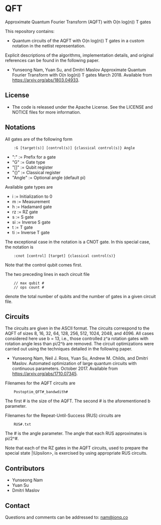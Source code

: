 # QFT

Approximate Quantum Fourier Transform (AQFT) with O(n log(n)) T gates

This repository contains:

* Quantum circuits of the AQFT with O(n log(n)) T gates
  in a custom notation in the netlist representation.

Explicit descriptions of the algorithms, implementation details, and
original references can be found in the following paper.

* Yunseong Nam, Yuan Su, and Dmitri Maslov
  Approximate Quantum Fourier Transform with O(n log(n)) T gates
  March 2018. Available from
  https://arxiv.org/abs/1803.04933.

## License

* The code is released under the Apache License. See the LICENSE and
  NOTICE files for more information.

## Notations

All gates are of the following form

        :G [target(s)] [control(s)] {classical control(s)} Angle

* ":" := Prefix for a gate
* "G" := Gate type
* "[]" := Qubit register
* "{}" := Classical register
* "Angle" := Optional angle (default pi)

Available gate types are

* i := Initialization to 0
* m := Measurement
* h := Hadamard gate
* rz := RZ gate
* s := S gate
* si := Inverse S gate
* t := T gate
* ti := Inverse T gate

The exceptional case in the notation is a CNOT gate.
In this special case, the notation is

        :cnot [control] [target] {classical control(s)}

Note that the control qubit comes first.

The two preceding lines in each circuit file

        // max qubit #
        // ops count #
        
denote the total number of qubits and the number of
gates in a given circuit file.

## Circuits

The circuits are given in the ASCII format. The circuits correspond
to the AQFT of sizes 8, 16, 32, 64, 128, 256, 512, 1024, 2048, and
4096. All cases considered here use b = 13, i.e., those controlled
z^a rotation gates with rotation angle less than pi/2^b are removed.
The circuit optimizations were carried out using the techniques detailed 
in the following paper.

* Yunseong Nam, Neil J. Ross, Yuan Su, Andrew M. Childs, and Dmitri
  Maslov. Automated optimization of large quantum circuits with
  continuous parameters. October 2017. Available from
  https://arxiv.org/abs/1710.07345.
  
Filenames for the AQFT circuits are

        Postoptim_QFT#_bandwdith#
        
The first # is the size of the AQFT.
The second # is the aforementioned b parameter.

Filenames for the Repeat-Until-Success (RUS) circuits are

        RUS#.txt
        
The # is the angle parameter. The angle that each RUS
approximates is pi/2^#.

Note that each of the RZ gates in the AQFT circuits, 
used to prepare the special state |\Upsilon>, is exercised 
by using appropriate RUS circuits.

## Contributors

* Yunseong Nam
* Yuan Su
* Dmitri Maslov

## Contact

Questions and comments can be addressed to: nam@ionq.co
